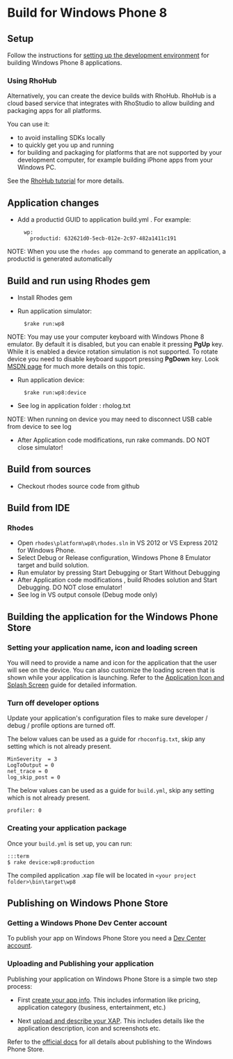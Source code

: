 # Build for Windows Phone 8

## Setup
Follow the instructions for [setting up the development environment](nativesdksetup#setup-for-windows-phone-8) for building Windows Phone 8 applications.

### Using RhoHub

Alternatively, you can create the device builds with RhoHub. RhoHub is a cloud based service that integrates with RhoStudio to allow building and packaging apps for all platforms.

You can use it:

* to avoid installing SDKs locally
* to quickly get you up and running
* for building and packaging for platforms that are not supported by your development computer, for example building iPhone apps from your Windows PC.

See the [RhoHub tutorial](rhohubtutorial) for more details.

## Application changes
    
* Add a productid GUID to application build.yml . For example:

        wp:
          productid: 632621d0-5ecb-012e-2c97-482a1411c191
NOTE: When you use the `rhodes app` command to generate an application, a productid is generated automatically

## Build and run using Rhodes gem

* Install Rhodes gem

* Run application simulator:

        $rake run:wp8

NOTE: You may use your computer keyboard with Windows Phone 8 emulator. By default it is disabled, but you can enable it pressing **PgUp** key. While it is enabled a device rotation simulation is not supported. To rotate device you need to disable keyboard support pressing **PgDown** key.  Look [MSDN page](http://msdn.microsoft.com/en-us/library/ff754352(v=vs.92).aspx) for much more details on this topic.

* Run application device:

        $rake run:wp8:device

* See log in application folder : rholog.txt

NOTE: When running on device you may need to disconnect USB cable from device to see log

* After Application code modifications, run rake commands. DO NOT close simulator!

## Build from sources
* Checkout rhodes source code from github 

## Build from IDE
### Rhodes
* Open `rhodes\platform\wp8\rhodes.sln` in VS 2012 or VS Express 2012 for Windows Phone.
* Select Debug or Release configuration, Windows Phone 8 Emulator target and build solution.
* Run emulator by pressing Start Debugging or Start Without Debugging
* After Application code modifications , build Rhodes solution and Start Debugging. DO NOT close emulator!
* See log in VS output console (Debug mode only)

## Building the application for the Windows Phone Store

### Setting your application name, icon and loading screen

You will need to provide a name and icon for the application that the user will see on the device. You can also customize the loading screen that is shown while your application is launching. Refer to the [Application Icon and Splash Screen](app_icon_splash) guide for detailed information.

### Turn off developer options

Update your application's configuration files to make sure developer / debug / profile options are turned off.

The below values can be used as a guide for `rhoconfig.txt`, skip any setting which is not already present.

    MinSeverity  = 3
    LogToOutput = 0
    net_trace = 0
    log_skip_post = 0
    
The below values can be used as a guide for `build.yml`, skip any setting which is not already present.

    profiler: 0 

### Creating your application package 

Once your `build.yml` is set up, you can run:

    :::term
    $ rake device:wp8:production
    
The compiled application .xap file will be located in `<your project folder>\bin\target\wp8`

## Publishing on Windows Phone Store

### Getting a Windows Phone Dev Center account

To publish your app on Windows Phone Store you need a [Dev Center account](http://dev.windowsphone.com/en-us/join).

### Uploading and Publishing your application

Publishing your application on Windows Phone Store is a simple two step process:

* First [create your app info](http://msdn.microsoft.com/library/windowsphone/help/jj206733%28v=vs.105%29.aspx). This includes information like pricing, application category (business, entertainment, etc.)

* Next [upload and describe your XAP](http://msdn.microsoft.com/en-us/library/windowsphone/help/jj206723%28v=vs.105%29.aspx). This includes details like the application description, icon and screenshots etc.

Refer to the [official docs](http://msdn.microsoft.com/en-us/library/windowsphone/help/jj206736%28v=vs.105%29.aspx) for all details about publishing to the Windows Phone Store.
